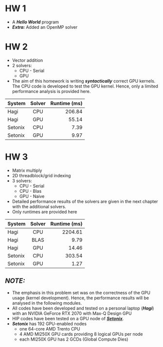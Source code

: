# HW 1
- A ***Hello World*** program
- ***Extra:*** Added an OpenMP solver

# HW 2
- Vector addition
- 2 solvers:
    - CPU - Serial
    - GPU
- The aim of this homework is writing ***syntactically*** correct GPU kernels. The CPU code is developed to test the GPU kernel. Hence, only a limited performance analysis is provided here.

| System | Solver | Runtime (ms)|
|:--|:--:|--:|
|Hagi|CPU|206.84|
|Hagi|GPU|55.14|
|Setonix|CPU|7.39|
|Setonix|GPU|9.97|


# HW 3
- Matrix multiply
- 2D threadblock/grid indexing
- 3 solvers:
    - CPU - Serial
    - CPU - Blas
    - GPU - Naive
- Detailed performance results of the solvers are given in the next chapter with the additional solvers.
- Only runtimes are provided here

| System | Solver | Runtime (ms)|
|:--|:--:|--:|
|Hagi|CPU|2204.61|
|Hagi|BLAS|9.79|
|Hagi|GPU|14.46|
|Setonix|CPU|303.54|
|Setonix|GPU|1.27|

## ***NOTE:***
- The emphasis in this problem set was on the correctness of the GPU usage (kernel development). Hence, the performance results will be analysed in the following modules.
- All codes have been developed and tested on a personal laptop (***Hagi***) with an NVIDIA GeForce RTX 2070 with Max-Q Design GPU
- HIP codes have been tested on a GPU node of [***Setonix***](https://pawsey.org.au/systems/setonix/).
- ***Setonix*** has 192 GPU-enabled nodes
    - one 64-core AMD Trento CPU
    - 4 AMD MI250X GPU cards providing 8 logical GPUs per node
    - each MI250X GPU has 2 GCDs (Global Compute Dies)